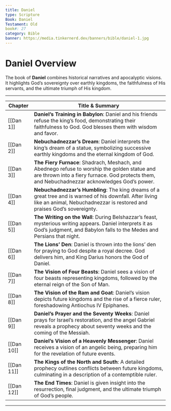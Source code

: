 ```yaml
---
title: Daniel
type: Scripture
Book: Daniel
Testament: Old
book#: 27
category: Bible
banner: https://media.tinkernerd.dev/banners/bible/daniel-1.jpg
---
```

# Daniel Overview

The book of **Daniel** combines historical narratives and apocalyptic visions. It highlights God’s sovereignty over earthly kingdoms, the faithfulness of His servants, and the ultimate triumph of His kingdom.

---

| Chapter | Title & Summary |
|---------|-----------------|
| [[Dan 1]] | **Daniel’s Training in Babylon**: Daniel and his friends refuse the king’s food, demonstrating their faithfulness to God. God blesses them with wisdom and favor. |
| [[Dan 2]] | **Nebuchadnezzar’s Dream**: Daniel interprets the king’s dream of a statue, symbolizing successive earthly kingdoms and the eternal kingdom of God. |
| [[Dan 3]] | **The Fiery Furnace**: Shadrach, Meshach, and Abednego refuse to worship the golden statue and are thrown into a fiery furnace. God protects them, and Nebuchadnezzar acknowledges God’s power. |
| [[Dan 4]] | **Nebuchadnezzar’s Humbling**: The king dreams of a great tree and is warned of his downfall. After living like an animal, Nebuchadnezzar is restored and praises God’s sovereignty. |
| [[Dan 5]] | **The Writing on the Wall**: During Belshazzar’s feast, mysterious writing appears. Daniel interprets it as God’s judgment, and Babylon falls to the Medes and Persians that night. |
| [[Dan 6]] | **The Lions’ Den**: Daniel is thrown into the lions’ den for praying to God despite a royal decree. God delivers him, and King Darius honors the God of Daniel. |
| [[Dan 7]] | **The Vision of Four Beasts**: Daniel sees a vision of four beasts representing kingdoms, followed by the eternal reign of the Son of Man. |
| [[Dan 8]] | **The Vision of the Ram and Goat**: Daniel’s vision depicts future kingdoms and the rise of a fierce ruler, foreshadowing Antiochus IV Epiphanes. |
| [[Dan 9]] | **Daniel’s Prayer and the Seventy Weeks**: Daniel prays for Israel’s restoration, and the angel Gabriel reveals a prophecy about seventy weeks and the coming of the Messiah. |
| [[Dan 10]] | **Daniel’s Vision of a Heavenly Messenger**: Daniel receives a vision of an angelic being, preparing him for the revelation of future events. |
| [[Dan 11]] | **The Kings of the North and South**: A detailed prophecy outlines conflicts between future kingdoms, culminating in a description of a contemptible ruler. |
| [[Dan 12]] | **The End Times**: Daniel is given insight into the resurrection, final judgment, and the ultimate triumph of God’s people. |

---


